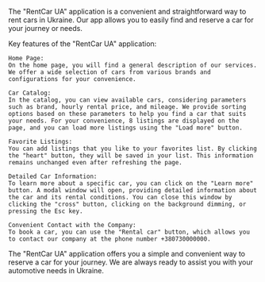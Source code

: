 The "RentCar UA" application is a convenient and straightforward way to rent
cars in Ukraine. Our app allows you to easily find and reserve a car for your
journey or needs.

Key features of the "RentCar UA" application:

    Home Page:
    On the home page, you will find a general description of our services. We offer a wide selection of cars from various brands and configurations for your convenience.

    Car Catalog:
    In the catalog, you can view available cars, considering parameters such as brand, hourly rental price, and mileage. We provide sorting options based on these parameters to help you find a car that suits your needs. For your convenience, 8 listings are displayed on the page, and you can load more listings using the "Load more" button.

    Favorite Listings:
    You can add listings that you like to your favorites list. By clicking the "heart" button, they will be saved in your list. This information remains unchanged even after refreshing the page.

    Detailed Car Information:
    To learn more about a specific car, you can click on the "Learn more" button. A modal window will open, providing detailed information about the car and its rental conditions. You can close this window by clicking the "cross" button, clicking on the background dimming, or pressing the Esc key.

    Convenient Contact with the Company:
    To book a car, you can use the "Rental car" button, which allows you to contact our company at the phone number +380730000000.

The "RentCar UA" application offers you a simple and convenient way to reserve a
car for your journey. We are always ready to assist you with your automotive
needs in Ukraine.
